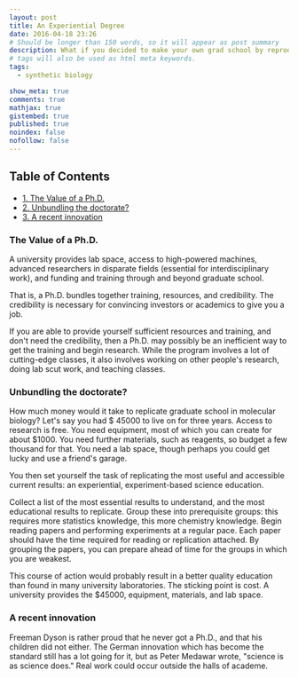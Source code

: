 ```yaml
---
layout: post
title: An Experiential Degree
date: 2016-04-18 23:26
# Should be longer than 150 words, so it will appear as post summary
description: What if you decided to make your own grad school by reproducing the best results in the field?
# tags will also be used as html meta keywords.
tags:
  - synthetic biology

show_meta: true
comments: true
mathjax: true
gistembed: true
published: true
noindex: false
nofollow: false
---
```


<div id="table-of-contents">
<h2>Table of Contents</h2>
<div id="text-table-of-contents">
<ul>
<li><a href="#orgheadline1">1. The Value of a Ph.D.</a></li>
<li><a href="#orgheadline2">2. Unbundling the doctorate?</a></li>
<li><a href="#orgheadline3">3. A recent innovation</a></li>
</ul>
</div>
</div>

### The Value of a Ph.D.

A university provides lab space, access to high-powered machines, advanced 
researchers in disparate fields (essential for interdisciplinary work), and funding
and training through and beyond graduate school.

That is, a Ph.D. bundles together training, resources, and credibility. The credibility is necessary
for convincing investors or academics to give you a job.

If you are able to provide yourself sufficient resources and training, and don't need
the credibility, then a Ph.D. may possibly be an inefficient way to get the training and 
begin research. While the program involves a lot of cutting-edge classes, it also involves 
working on other people's research, doing lab scut work, and teaching classes.

### Unbundling the doctorate?

How much money would it take to replicate graduate school in molecular biology?
Let's say you had $ 45000 to live on for three years. Access to research is free.
You need equipment, most of which you can create for about \$1000.
You need further materials, such as reagents, so budget a few thousand for that.
You need a lab space, though perhaps you could get lucky and use a friend's garage.

You then set yourself the task of replicating the most useful and accessible current 
results: an experiential, experiment-based science education.

Collect a list of the most essential results to understand, and the most educational results
to replicate. Group these into prerequisite groups: this requires more statistics knowledge,
this more chemistry knowledge. Begin reading papers and performing experiments at a regular
pace. Each paper should have the time required for reading or replication attached.
By grouping the papers, you can prepare ahead of time for the groups in which you are weakest.

This course of action would probably result in a better quality education than found
in many university laboratories. The sticking point is cost. A university provides the
\$45000, equipment, materials, and lab space.

### A recent innovation

Freeman Dyson is rather proud that he never got a Ph.D., and that his children did not
either. The German innovation which has become the standard still has a lot going for it,
but as Peter Medawar wrote, "science is as science does." Real work could occur outside the halls of academe.
